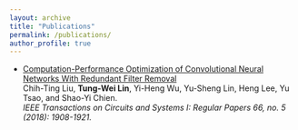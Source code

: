 ```yaml
---
layout: archive
title: "Publications"
permalink: /publications/
author_profile: true
---
```


- [Computation-Performance Optimization of Convolutional Neural Networks With Redundant Filter Removal](https://https://waynelin567.github.io/files/CPO.pdf)    
Chih-Ting Liu, **Tung-Wei Lin**, Yi-Heng Wu, Yu-Sheng Lin, Heng Lee, Yu Tsao, and Shao-Yi Chien.    
*IEEE Transactions on Circuits and Systems I: Regular Papers 66, no. 5 (2018): 1908-1921.*
